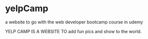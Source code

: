 # yelpCamp
a website to go with the web developer bootcamp course in udemy

YELP CAMP IS A WEBSITE TO add fun pics and show to the world.
